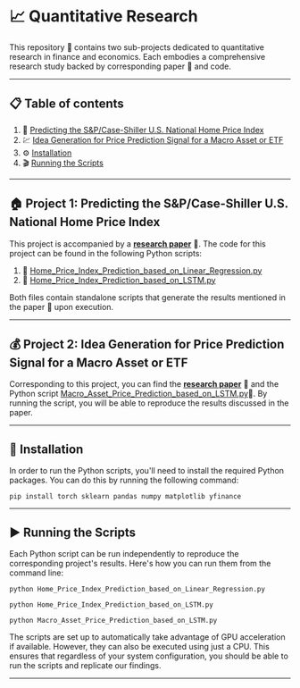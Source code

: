 # 📈 Quantitative Research

This repository :file_folder: contains two sub-projects dedicated to quantitative research in finance and economics. Each embodies a comprehensive research study backed by corresponding paper 📝 and code.

---

## 📋 Table of contents

1. 🏡 [Predicting the S&P/Case-Shiller U.S. National Home Price Index](#home_price_index)
2. 💹 [Idea Generation for Price Prediction Signal for a Macro Asset or ETF](#macro_asset_prediction)
3. ⚙️ [Installation](#installation)
4. 🎬 [Running the Scripts](#running_the_scripts)

---

<a name="home_price_index"></a>

## 🏠 Project 1: Predicting the S&P/Case-Shiller U.S. National Home Price Index

This project is accompanied by a [**research paper**](./Home_Price_Index_Prediction.pdf) :page_with_curl:. The code for this project can be found in the following Python scripts:

1. 🐍 [Home_Price_Index_Prediction_based_on_Linear_Regression.py](./Code/Home_Price_Index_Prediction_based_on_Linear_Regression.py)
2. 🐍 [Home_Price_Index_Prediction_based_on_LSTM.py](./Code/Home_Price_Index_Prediction_based_on_LSTM.py)

Both files contain standalone scripts that generate the results mentioned in the paper 📝 upon execution.

---

<a name="macro_asset_prediction"></a>

## 💰 Project 2: Idea Generation for Price Prediction Signal for a Macro Asset or ETF

Corresponding to this project, you can find the [**research paper**](./Macro_Asset_Price_Prediction.pdf) 📜 and the Python script [Macro_Asset_Price_Prediction_based_on_LSTM.py](./Code/Macro_Asset_Price_Prediction_based_on_LSTM.py):snake:. By running the script, you will be able to reproduce the results discussed in the paper.

---

<a name="installation"></a>

## 🔧 Installation

In order to run the Python scripts, you'll need to install the required Python packages. You can do this by running the following command:

```shell
pip install torch sklearn pandas numpy matplotlib yfinance
```

---

<a name="running_the_scripts"></a>
## ▶️ Running the Scripts 

Each Python script can be run independently to reproduce the corresponding project's results. Here's how you can run them from the command line:

```shell
python Home_Price_Index_Prediction_based_on_Linear_Regression.py
```

```shell
python Home_Price_Index_Prediction_based_on_LSTM.py
```

```shell
python Macro_Asset_Price_Prediction_based_on_LSTM.py
```

The scripts are set up to automatically take advantage of GPU acceleration if available. However, they can also be executed using just a CPU. This ensures that regardless of your system configuration, you should be able to run the scripts and replicate our findings.

---
